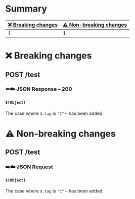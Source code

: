 # Summary

| [❌ Breaking changes](#breaking-changes) | [⚠️ Non-breaking changes](#non-breaking-changes) |
|------------------------------------------|--------------------------------------------------|
| 1                                        | 1                                                |

# <span id="breaking-changes"></span>❌ Breaking changes

## **POST** /test

### ⬅️☁️ JSON Response – 200

#### `$(Object)`

The case where `$.tag` is `"C"` – has been added.

# <span id="non-breaking-changes"></span>⚠️ Non-breaking changes

## **POST** /test

### ➡️☁️ JSON Request

#### `$(Object)`

The case where `$.tag` is `"C"` – has been added.
